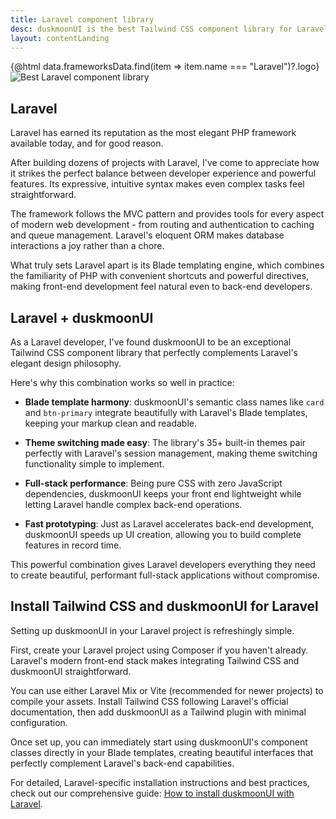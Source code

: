 ```yaml
---
title: Laravel component library
desc: duskmoonUI is the best Tailwind CSS component library for Laravel projects
layout: contentLanding
---
```


<script>
  import Translate from "$components/Translate.svelte"
  import Testimonials from "$components/Testimonials.svelte"
  export let data
</script>

<div class="mx-auto not-prose max-w-4xl py-12 p-6 from-base-300 rounded-box outline-base-content/5 mt-12 mb-6 items-center justify-center gap-8 bg-linear-to-b bg-center outline-2 outline-offset-6">
<div class="max-w-96 items-center w-full grid grid-cols-2 gap-6 lg:gap-12 [&>svg]:w-full [&>svg]:h-auto mx-auto">
{@html data.frameworksData.find(item => item.name === "Laravel")?.logo}
<img class="w-full h-auto" src="https://img.daisyui.com/images/duskmoonui/mark-static.svg" alt="Best Laravel component library" />
</div>
</div>

## Laravel

Laravel has earned its reputation as the most elegant PHP framework available today, and for good reason.

After building dozens of projects with Laravel, I've come to appreciate how it strikes the perfect balance between developer experience and powerful features. Its expressive, intuitive syntax makes even complex tasks feel straightforward.

The framework follows the MVC pattern and provides tools for every aspect of modern web development - from routing and authentication to caching and queue management. Laravel's eloquent ORM makes database interactions a joy rather than a chore.

What truly sets Laravel apart is its Blade templating engine, which combines the familiarity of PHP with convenient shortcuts and powerful directives, making front-end development feel natural even to back-end developers.

## Laravel + duskmoonUI

As a Laravel developer, I've found duskmoonUI to be an exceptional Tailwind CSS component library that perfectly complements Laravel's elegant design philosophy.

Here's why this combination works so well in practice:

- **Blade template harmony**: duskmoonUI's semantic class names like `card` and `btn-primary` integrate beautifully with Laravel's Blade templates, keeping your markup clean and readable.

- **Theme switching made easy**: The library's 35+ built-in themes pair perfectly with Laravel's session management, making theme switching functionality simple to implement.

- **Full-stack performance**: Being pure CSS with zero JavaScript dependencies, duskmoonUI keeps your front end lightweight while letting Laravel handle complex back-end operations.

- **Fast prototyping**: Just as Laravel accelerates back-end development, duskmoonUI speeds up UI creation, allowing you to build complete features in record time.

This powerful combination gives Laravel developers everything they need to create beautiful, performant full-stack applications without compromise.

<div dir="ltr" class="left-[50%] rtl:left-[-50%] relative translate-x-[-50%] rtl:translate-x-[50%] my-12 w-[calc(100vw-2rem)]">
  <Testimonials items={data.testimonials} limit="6" />
</div>

## Install Tailwind CSS and duskmoonUI for Laravel

Setting up duskmoonUI in your Laravel project is refreshingly simple.

First, create your Laravel project using Composer if you haven't already. Laravel's modern front-end stack makes integrating Tailwind CSS and duskmoonUI straightforward.

You can use either Laravel Mix or Vite (recommended for newer projects) to compile your assets. Install Tailwind CSS following Laravel's official documentation, then add duskmoonUI as a Tailwind plugin with minimal configuration.

Once set up, you can immediately start using duskmoonUI's component classes directly in your Blade templates, creating beautiful interfaces that perfectly complement Laravel's back-end capabilities.

For detailed, Laravel-specific installation instructions and best practices, check out our comprehensive guide: [How to install duskmoonUI with Laravel](/docs/install/laravel/).
